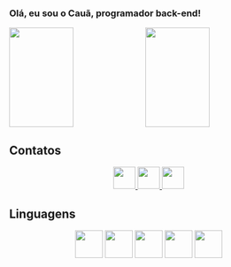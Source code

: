 ### Olá, eu sou o Cauã, programador back-end!
<div align="center>
<a href="https://github.com/dcauav/">
  <img width="48%" height="180em" align="center" src="https://github-readme-stats.vercel.app/api?username=dcauav&show_icons=true&theme=dracula" />
</a>
<a href="https://github.com/dcauav/">
  <img width="48%" height="180em" align="center" src="https://github-readme-stats.vercel.app/api/top-langs/?username=dcauav&layout=compact&theme=dracula" />
</a>
</div>

## Contatos

<div align="center">
  <a href="https://wa.me/5515998624791">
    <img height="40em" src="https://img.shields.io/badge/WhatsApp-25D366?style=for-the-badge&logo=whatsapp&logoColor=white" />
  </a>
  <a href="https://www.linkedin.com/in/dcauav">
    <img height="40em" src="https://img.shields.io/badge/LinkedIn-0077B5?style=for-the-badge&logo=linkedin&logoColor=white"/>
  </a>
  <a href="mailto:cauav_almeida@hotmail.com">
    <img height="40em" src="https://img.shields.io/badge/Gmail-D14836?style=for-the-badge&logo=gmail&logoColor=white">
  </a>
</div>

## Linguagens

<div align="center">
  <img height="50em" src="https://cdn.jsdelivr.net/gh/devicons/devicon/icons/javascript/javascript-plain.svg" />
  <img height="50em" src="https://cdn.jsdelivr.net/gh/devicons/devicon/icons/nodejs/nodejs-original.svg" />
  <img height="50em" src="https://cdn.jsdelivr.net/gh/devicons/devicon/icons/php/php-plain.svg" />
  <img height="50em" src="https://cdn.jsdelivr.net/gh/devicons/devicon/icons/css3/css3-plain.svg" />
  <img height="50em" src="https://cdn.jsdelivr.net/gh/devicons/devicon/icons/tailwindcss/tailwindcss-plain.svg" />
</div>


<!--
**dcauav/dcauav** is a ✨ _special_ ✨ repository because its `README.md` (this file) appears on your GitHub profile.

Here are some ideas to get you started:

- 🔭 I’m currently working on ...
- 🌱 I’m currently learning ...
- 👯 I’m looking to collaborate on ...
- 🤔 I’m looking for help with ...
- 💬 Ask me about ...
- 📫 How to reach me: ...
- 😄 Pronouns: ...
- ⚡ Fun fact: ...
-->

